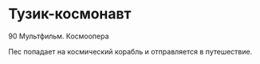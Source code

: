 # Тузик-космонавт

90
Мультфильм. Космоопера

Пес попадает на космический корабль и отправляется в путешествие.
